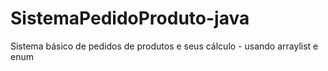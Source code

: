 # SistemaPedidoProduto-java
Sistema básico de pedidos de produtos e seus cálculo - usando arraylist e enum
